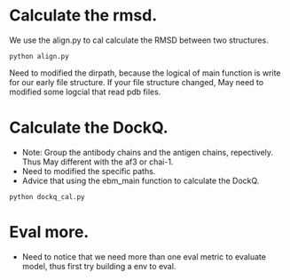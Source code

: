 # Calculate the rmsd.
We use the align.py to cal calculate the RMSD between two structures.
```
python align.py
```
Need to modified the dirpath, because the logical of main function is write for our early file structure. 
If your file structure changed, May need to modified some logcial that read pdb files.

# Calculate the DockQ.
* Note: Group the antibody chains and the antigen chains, repectively. 
Thus May different with the af3 or chai-1.
* Need to modified the specific paths.
* Advice that using the ebm_main function to calculate the DockQ. 
```
python dockq_cal.py
```

# Eval more.
* Need to notice that we need more than one eval metric to evaluate model,
thus first try building a env to eval.
<!-- conda install -c conda-forge openmm
conda install omnia::eigen3 -->

